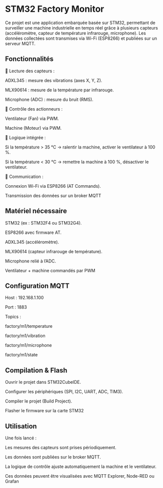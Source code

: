 # STM32 Factory Monitor

Ce projet est une application embarquée basée sur STM32, permettant de surveiller une machine industrielle en temps réel grâce à plusieurs capteurs (accéléromètre, capteur de température infrarouge, microphone).
Les données collectées sont transmises via Wi-Fi (ESP8266) et publiées sur un serveur MQTT.

## Fonctionnalités

🔹 Lecture des capteurs :

ADXL345 : mesure des vibrations (axes X, Y, Z).

MLX90614 : mesure de la température par infrarouge.

Microphone (ADC) : mesure du bruit (RMS).

🔹 Contrôle des actionneurs :

Ventilateur (Fan) via PWM.

Machine (Moteur) via PWM.

🔹 Logique intégrée :

Si la température > 35 °C → ralentir la machine, activer le ventilateur à 100 %.

Si la température < 30 °C → remettre la machine à 100 %, désactiver le ventilateur.

🔹 Communication :

Connexion Wi-Fi via ESP8266 (AT Commands).

Transmission des données sur un broker MQTT

## Matériel nécessaire

 STM32 (ex : STM32F4 ou STM32G4).

 ESP8266 avec firmware AT.

 ADXL345 (accéléromètre).

 MLX90614 (capteur infrarouge de température).

 Microphone relié à l’ADC.

 Ventilateur + machine commandés par PWM

## Configuration MQTT

Host : 192.168.1.100

Port : 1883

Topics :

factory/m1/temperature

factory/m1/vibration

factory/m1/microphone

factory/m1/state

## Compilation & Flash

Ouvrir le projet dans STM32CubeIDE.

Configurer les périphériques (SPI, I2C, UART, ADC, TIM3).

Compiler le projet (Build Project).

Flasher le firmware sur la carte STM32

## Utilisation

Une fois lancé :

Les mesures des capteurs sont prises périodiquement.

Les données sont publiées sur le broker MQTT.

La logique de contrôle ajuste automatiquement la machine et le ventilateur.

Ces données peuvent être visualisées avec MQTT Explorer, Node-RED ou Grafan